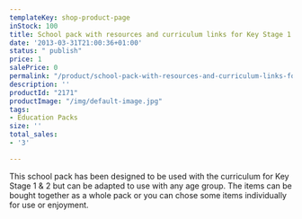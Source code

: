 ```yaml
---
templateKey: shop-product-page
inStock: 100
title: School pack with resources and curriculum links for Key Stage 1 and 2
date: '2013-03-31T21:00:36+01:00'
status: " publish"
price: 1
salePrice: 0
permalink: "/product/school-pack-with-resources-and-curriculum-links-for-key-stage-1-and-2"
description: ''
productId: "2171"
productImage: "/img/default-image.jpg"
tags:
- Education Packs
size: ''
total_sales:
- '3'

---
```

This school pack has been designed to be used with the curriculum for Key Stage 1 &amp; 2 but can be adapted to use with any age group. The items can be bought together as a whole pack or you can chose some items individually for use or enjoyment.